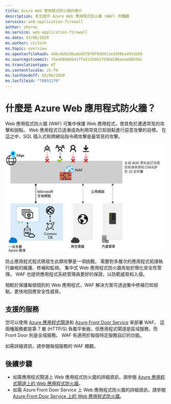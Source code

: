 ```yaml
---
title: Azure Web 應用程式防火牆的簡介
description: 本文提供 Azure Web 應用程式防火牆 (WAF) 的概觀
services: web-application-firewall
author: vhorne
ms.service: web-application-firewall
ms.date: 03/06/2020
ms.author: victorh
ms.topic: overview
ms.openlocfilehash: 44bc8db5d8ada0378f8f9d0911ed398ba491d289
ms.sourcegitcommit: f5e4d0466b417fa511b942fd3bd206aeae0055bc
ms.translationtype: HT
ms.contentlocale: zh-TW
ms.lasthandoff: 03/06/2020
ms.locfileid: "78851179"
---
```

# <a name="what-is-azure-web-application-firewall"></a>什麼是 Azure Web 應用程式防火牆？

Web 應用程式防火牆 (WAF) 可集中保護 Web 應用程式，使其免於遭遇常見的攻擊和弱點。 Web 應用程式已逐漸成為利用常見已知弱點進行惡意攻擊的目標。 在這之中，SQL 插入式和跨網站指令碼攻擊是最常見的攻擊。

![WAF 概觀](media/overview/wafoverview.png)

防止應用程式程式碼發生此類攻擊是一項挑戰。 需要對多層次的應用程式拓撲執行嚴格的維護、修補和監視。 集中式 Web 應用程式防火牆有助於簡化安全性管理。 WAF 也提供應用程式系統管理員更好的保證，以防範威脅和入侵。

相較於保護每個個別的 Web 應用程式，WAF 解決方案可透過集中修補已知弱點，更快地因應安全性威脅。

## <a name="supported-services"></a>支援的服務

您可以使用 [Azure 應用程式閘道](../application-gateway/overview.md)和 [Azure Front Door Service](../frontdoor/front-door-overview.md) 來部署 WAF。 這兩種服務都是第 7 層 (HTTP/S) 負載平衡器，但應用程式閘道是區域服務，而 Front Door 則是全域服務。 WAF 有適用於每個特定服務自訂的功能。

如需詳細資訊，請參閱每個服務的 WAF 概觀。

## <a name="next-steps"></a>後續步驟

- 如需應用程式閘道上 Web 應用程式防火牆的詳細資訊，請參閱 [Azure 應用程式閘道上的 Web 應用程式防火牆](./ag/ag-overview.md)。
- 如需 Azure Front Door Service 上 Web 應用程式防火牆的詳細資訊，請參閱 [Azure Front Door Service 上的 Web 應用程式防火牆](./afds/afds-overview.md)。
